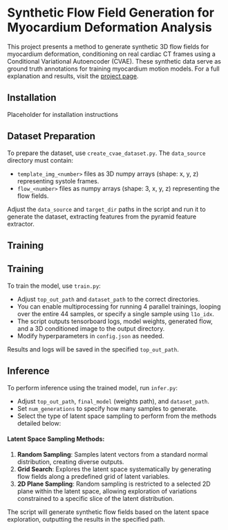 # Synthetic Flow Field Generation for Myocardium Deformation Analysis

This project presents a method to generate synthetic 3D flow fields for myocardium deformation, conditioning on real cardiac CT frames using a Conditional Variational Autoencoder (CVAE). These synthetic data serve as ground truth annotations for training myocardium motion models. For a full explanation and results, visit the [project page](https://shaharzuler.github.io/CVAEPage).

## Installation
Placeholder for installation instructions

## Dataset Preparation

To prepare the dataset, use `create_cvae_dataset.py`. The `data_source` directory must contain:
- `template_img_<number>` files as 3D numpy arrays (shape: x, y, z) representing systole frames.
- `flow_<number>` files as numpy arrays (shape: 3, x, y, z) representing the flow fields.

Adjust the `data_source` and `target_dir` paths in the script and run it to generate the dataset, extracting features from the pyramid feature extractor.

## Training

## Training

To train the model, use `train.py`:

- Adjust `top_out_path` and `dataset_path` to the correct directories.
- You can enable multiprocessing for running 4 parallel trainings, looping over the entire 44 samples, or specify a single sample using `l1o_idx`.
- The script outputs tensorboard logs, model weights, generated flow, and a 3D conditioned image to the output directory.
- Modify hyperparameters in `config.json` as needed.

Results and logs will be saved in the specified `top_out_path`.


## Inference

To perform inference using the trained model, run `infer.py`:

- Adjust `top_out_path`, `final_model` (weights path), and `dataset_path`.
- Set `num_generations` to specify how many samples to generate.
- Select the type of latent space sampling to perform from the methods detailed below:

#### Latent Space Sampling Methods:

1. **Random Sampling**: Samples latent vectors from a standard normal distribution, creating diverse outputs.
2. **Grid Search**: Explores the latent space systematically by generating flow fields along a predefined grid of latent variables.
3. **2D Plane Sampling**: Random sampling is restricted to a selected 2D plane within the latent space, allowing exploration of variations constrained to a specific slice of the latent distribution.



The script will generate synthetic flow fields based on the latent space exploration, outputting the results in the specified path.
